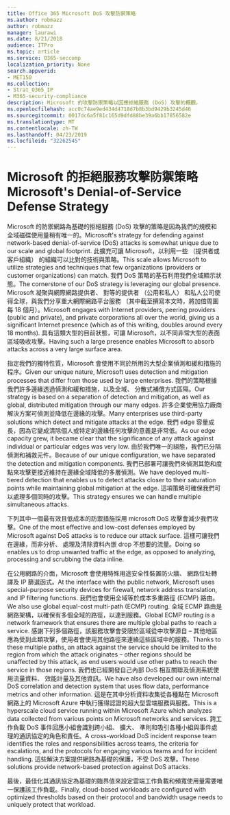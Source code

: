 ```yaml
---
title: Office 365 Microsoft DoS 攻擊防禦策略
ms.author: robmazz
author: robmazz
manager: laurawi
ms.date: 8/21/2018
audience: ITPro
ms.topic: article
ms.service: O365-seccomp
localization_priority: None
search.appverid:
- MET150
ms.collection:
- Strat_O365_IP
- M365-security-compliance
description: Microsoft 的攻擊防禦策略以因應拒絕服務 (DoS) 攻擊的概觀。
ms.openlocfilehash: acc0c74ae9ed434d4718d7b8b3bd9429b3245d46
ms.sourcegitcommit: 0017dc6a5f81c165d9dfd88be39a6bb17856582e
ms.translationtype: MT
ms.contentlocale: zh-TW
ms.lasthandoff: 04/23/2019
ms.locfileid: "32262545"
---
```

# <a name="microsofts-denial-of-service-defense-strategy"></a><span data-ttu-id="84173-103">Microsoft 的拒絕服務攻擊防禦策略</span><span class="sxs-lookup"><span data-stu-id="84173-103">Microsoft's Denial-of-Service Defense Strategy</span></span>

<span data-ttu-id="84173-104">Microsoft 的防禦網路為基礎的拒絕服務 (DoS) 攻擊的策略是因為我們的規模和全域磁碟使用量稍有唯一的。</span><span class="sxs-lookup"><span data-stu-id="84173-104">Microsoft's strategy for defending against network-based denial-of-service (DoS) attacks is somewhat unique due to our scale and global footprint.</span></span> <span data-ttu-id="84173-105">此擴充可讓 Microsoft，以利用一些 （提供者或客戶組織） 的組織可以比對的技術與策略。</span><span class="sxs-lookup"><span data-stu-id="84173-105">This scale allows Microsoft to utilize strategies and techniques that few organizations (providers or customer organizations) can match.</span></span> <span data-ttu-id="84173-106">我們 DoS 策略的基石利用我們全域顯示狀態。</span><span class="sxs-lookup"><span data-stu-id="84173-106">The cornerstone of our DoS strategy is leveraging our global presence.</span></span> <span data-ttu-id="84173-107">Microsoft 凝聚與網際網路提供者、 對等的提供者 （公用和私人） 和私人公司使得全球，與我們分享重大網際網路平台服務 （其中截至撰寫本文時，將加倍周圍每 18 個月）。</span><span class="sxs-lookup"><span data-stu-id="84173-107">Microsoft engages with Internet providers, peering providers (public and private), and private corporations all over the world, giving us a significant Internet presence (which as of this writing, doubles around every 18 months).</span></span> <span data-ttu-id="84173-108">具有這類大型的目前狀態，可讓 Microsoft，以不同非常大型的表面區域吸收攻擊。</span><span class="sxs-lookup"><span data-stu-id="84173-108">Having such a large presence enables Microsoft to absorb attacks across a very large surface area.</span></span>

<span data-ttu-id="84173-109">指定我們的獨特性質，Microsoft 會使用不同於所用的大型企業偵測和緩和措施的程序。</span><span class="sxs-lookup"><span data-stu-id="84173-109">Given our unique nature, Microsoft uses detection and mitigation processes that differ from those used by large enterprises.</span></span> <span data-ttu-id="84173-110">我們的策略根據我們許多邊緣透過偵測和緩和措施，以及全域、 分散式補償方式區隔。</span><span class="sxs-lookup"><span data-stu-id="84173-110">Our strategy is based on a separation of detection and mitigation, as well as global, distributed mitigation through our many edges.</span></span> <span data-ttu-id="84173-111">許多企業使用協力廠商解決方案可偵測並降低在邊緣的攻擊。</span><span class="sxs-lookup"><span data-stu-id="84173-111">Many enterprises use third-party solutions which detect and mitigate attacks at the edge.</span></span> <span data-ttu-id="84173-112">我們 edge 容量成長，因為它變成清除個人或特定的邊緣任何攻擊的意義是非常低。</span><span class="sxs-lookup"><span data-stu-id="84173-112">As our edge capacity grew, it became clear that the significance of any attack against individual or particular edges was very low.</span></span> <span data-ttu-id="84173-113">由於我們唯一的組態，我們已分隔偵測和補救元件。</span><span class="sxs-lookup"><span data-stu-id="84173-113">Because of our unique configuration, we have separated the detection and mitigation components.</span></span> <span data-ttu-id="84173-114">我們已部署可讓我們來偵測其飽和度點來攻擊更接近維持在邊緣全域降低的多層偵測。</span><span class="sxs-lookup"><span data-stu-id="84173-114">We have deployed multi-tiered detection that enables us to detect attacks closer to their saturation points while maintaining global mitigation at the edge.</span></span> <span data-ttu-id="84173-115">這項策略可確保我們可以處理多個同時的攻擊。</span><span class="sxs-lookup"><span data-stu-id="84173-115">This strategy ensures we can handle multiple simultaneous attacks.</span></span>

<span data-ttu-id="84173-116">下列其中一個最有效且低成本的防禦措施採用 microsoft DoS 攻擊會減少我們攻擊。</span><span class="sxs-lookup"><span data-stu-id="84173-116">One of the most effective and low-cost defenses employed by Microsoft against DoS attacks is to reduce our attack surface.</span></span> <span data-ttu-id="84173-117">這樣可讓我們在邊緣，而非分析、 處理及清除資料內嵌 drop 不想要的流量。</span><span class="sxs-lookup"><span data-stu-id="84173-117">Doing so enables us to drop unwanted traffic at the edge, as opposed to analyzing, processing and scrubbing the data inline.</span></span>

<span data-ttu-id="84173-118">在公用網路的介面，Microsoft 會使用特殊用途安全性裝置防火牆、 網路位址轉譯及 IP 篩選函式。</span><span class="sxs-lookup"><span data-stu-id="84173-118">At the interface with the public network, Microsoft uses special-purpose security devices for firewall, network address translation, and IP filtering functions.</span></span> <span data-ttu-id="84173-119">我們也會使用全域等於成本多重路徑 (ECMP) 路由。</span><span class="sxs-lookup"><span data-stu-id="84173-119">We also use global equal-cost multi-path (ECMP) routing.</span></span> <span data-ttu-id="84173-120">全域 ECMP 路由是網路架構，以確保有多個全域的路徑，以達到服務。</span><span class="sxs-lookup"><span data-stu-id="84173-120">Global ECMP routing is a network framework that ensures there are multiple global paths to reach a service.</span></span> <span data-ttu-id="84173-121">感謝下列多個路徑，該服務攻擊會受限於區域從中攻擊源自 – 其他地區應為受到此類攻擊，使用者會使用其他路徑來連絡這些區域中的服務。</span><span class="sxs-lookup"><span data-stu-id="84173-121">Thanks to these multiple paths, an attack against the service should be limited to the region from which the attack originates – other regions should be unaffected by this attack, as end users would use other paths to reach the service in those regions.</span></span> <span data-ttu-id="84173-122">我們也已經開發自己內部 DoS 相互關聯及偵測系統使用流量資料、 效能計量及其他資訊。</span><span class="sxs-lookup"><span data-stu-id="84173-122">We have also developed our own internal DoS correlation and detection system that uses flow data, performance metrics and other information.</span></span> <span data-ttu-id="84173-123">這是在其中分析資料收集從各種點在 Microsoft 網路上的 Microsoft Azure 中執行獲得認證的超大型雲端服務與服務。</span><span class="sxs-lookup"><span data-stu-id="84173-123">This is a hyperscale cloud service running within Microsoft Azure which analyzes data collected from various points on Microsoft networks and services.</span></span> <span data-ttu-id="84173-124">跨工作負載 DoS 事件回應小組會識別跨小組、 擴大、 準則和吸引各種小組與事件處理的通訊協定的角色和責任。</span><span class="sxs-lookup"><span data-stu-id="84173-124">A cross-workload DoS incident response team identifies the roles and responsibilities across teams, the criteria for escalations, and the protocols for engaging various teams and for incident handling.</span></span> <span data-ttu-id="84173-125">這些解決方案提供網路為基礎的保護，不受 DoS 攻擊。</span><span class="sxs-lookup"><span data-stu-id="84173-125">These solutions provide network-based protection against DoS attacks.</span></span>

<span data-ttu-id="84173-126">最後，最佳化其通訊協定為基礎的臨界值來設定雲端工作負載和頻寬使用量需要唯一保護該工作負載。</span><span class="sxs-lookup"><span data-stu-id="84173-126">Finally, cloud-based workloads are configured with optimized thresholds based on their protocol and bandwidth usage needs to uniquely protect that workload.</span></span>
